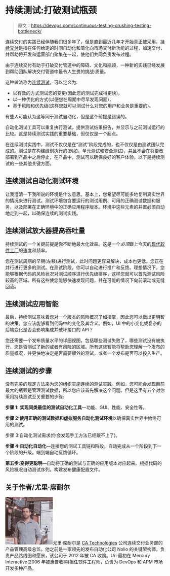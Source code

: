 # 持续测试:打破测试瓶颈

> 原文：<https://devops.com/continuous-testing-crushing-testing-bottleneck/>

连续交付的实践已经伴随我们很多年了，但是直到最近几年才开始真正被采用。[持续交付](https://www.ca.com/us/why-ca/continuous-delivery.html)是指在任何给定的时间自动化和简化向市场交付新功能的过程，加速交付，并帮助将开发和运营部门聚集在一起，使他们共同负责发布过程。

由于连续交付有助于打破交付管道中的障碍、文化和瓶颈，一种新的实践已经发展到帮助团队解决交付管道中最令人生畏的挑战:质量。

这种做法称为[连续测试](https://www.ca.com/us/products/continuous-testing.html)，可以定义为:

*   以有效的方式测试您的变更(因此您的测试完成得更快)，
*   以一种优化的方式(以便您在周期中尽早发现问题)，
*   基于风险和优先级(这样您就可以测试什么对您的用户和业务是重要的)。

有些人可能认为这等同于测试自动化，但是这个前提是错误的。

自动化测试工具可以重复执行测试，提供测试结果报告，并显示与之前测试运行的比较。这是持续测试实践的重要基础，但仅仅是一个起点。

在连续测试实践中，测试不仅仅是在“测试”阶段完成的，也不仅仅是由测试团队完成的。测试是在构建级别执行的(例如，单元测试和安全测试)，并且不会在将更改部署到产品中之后停止，在产品中，测试可以确保良好的客户体验。以下是持续测试的一些其他关键方面。

## **连续测试自动化测试环境**

让我澄清一下我所说的环境是什么意思。基本上，您希望尽可能多地复制真实世界的情况来进行测试。测试环境包含要运行的测试用例、可用的正确测试数据和服务，以及部署在正确环境中的正确应用程序版本。环境中这些元素的并置必须自动地走到一起，以确保连续的测试实践。

## **连续测试放大器提高吞吐量**

持续测试的一个关键前提是你不断地最大化效率。这是一个*必须*跟上今天的[现代软件工厂](https://www.ca.com/us/modern-software-factory/build-better-apps-faster.html)的速度和频率。

您在测试周期的早期(左移)进行测试，此时问题更容易解决，成本也更低。您正在并行进行更多的测试。在测试阶段，你可以自动进行推广和反馈。理想情况下，您能够根据代码的风险状况对测试顺序进行优先级排序，这样您就可以首先测试风险较高的区域。所有这些使您能够快速发现问题，并在可能的情况下向前滚动或无缝回滚。

## **连续测试应用智能**

最后，持续测试意味着您对一个版本的风险概况了如指掌，因此您可以做出更明智的决策。您应该能够看到代码中的变化及其含义。例如，UI 中的小变化或复杂的后端变化是否会影响集成并破坏接口的 API？

您还需要一个发布质量水平的详细视图，包括哪些测试失败了，哪些测试没有被执行，您是否测试了新的或者有风险的区域。所有这些智能将帮助您理解一个发布的质量概况，并更快地决定是否需要额外的测试，或者一个发布是否可以投入生产。

## **连续测试的步骤**

没有完美的规定方法来为您的组织实施连续的测试实践。例如，您可能会发现目前最大的瓶颈是管理测试数据，所以您应该首先解决这个问题。但是这里有五个对你采用持续测试至关重要的步骤:

**步骤 1:** **实现同类最佳的测试自动化工具**—功能、GUI、性能、安全性等。

**步骤 2:使用正确的测试数据和虚拟服务自动化测试环境**以确保真实世界中始终可用的测试。

步骤 3:自动化测试需求(你会发现手工方法已经跟不上了)。

**步骤 4:自动化自动化**—连接您的测试工具链和阶段。自动完成从一个阶段到下一个阶段的升级。端到端自动反馈循环。

**第五步:变得更聪明**—自动将正确的测试与正确的应用版本对应起来。根据代码的风险概况自动测试序列。构建发布健康配置文件。

## 关于作者/尤里·席耐尔

![](img/92cc0aa20379e950284b944931c52501.png)尤里·席耐尔是 [CA Technologies](https://www.ca.com/us.html) 公司连续交付业务部的产品管理高级总监。他之前是一家领先的发布自动化公司 Nolio 的关键架构师，负责产品路线图和愿景，该公司于 2012 年被 CA 收购。Uri 最初在 Mercury Interactive(2006 年被惠普收购)担任软件工程师，负责为 DevOps 和 APM 市场开发多种产品。